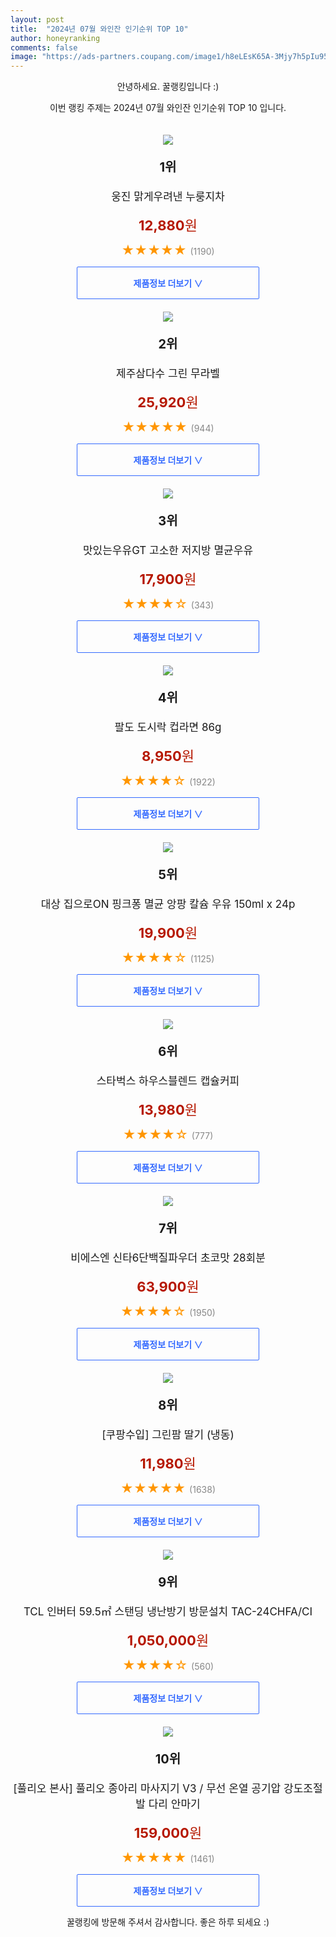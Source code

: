 ```yaml
---
layout: post
title:  "2024년 07월 와인잔 인기순위 TOP 10"
author: honeyranking
comments: false
image: "https://ads-partners.coupang.com/image1/h8eLEsK65A-3Mjy7h5pIu95GU9EG1GZpm3HhdFSYYMsQRYlxSdY4oB6OVffCa2zYOPLDGZWT5Uxrc5svonSUmzTRQTIz5oe-EAVsrGRaUa64Z0BtQX8C3c0MMCpLVyjHS0NCmHlY0ho8GdVa1-1NsGflWs5ZaVt6826z5fEW0KLk8NAytHxLQ4najkg3SG3etu6B7l7Eu4Wigu-TbzSiiztiShWFvYvkBmM6YthuttjfH6qbQHPu3Pc8BJODPXLAgisTV2CFnmUqAlUGWFXvrgJTEltKXKpPe8Q="
---
```

<p style="text-align: center;">안녕하세요. 꿀랭킹입니다 :)</p>
<p style="text-align: center;">이번 랭킹 주제는 2024년 07월 와인잔 인기순위 TOP 10 입니다.</p><center><img src="https://ads-partners.coupang.com/image1/h8eLEsK65A-3Mjy7h5pIu95GU9EG1GZpm3HhdFSYYMsQRYlxSdY4oB6OVffCa2zYOPLDGZWT5Uxrc5svonSUmzTRQTIz5oe-EAVsrGRaUa64Z0BtQX8C3c0MMCpLVyjHS0NCmHlY0ho8GdVa1-1NsGflWs5ZaVt6826z5fEW0KLk8NAytHxLQ4najkg3SG3etu6B7l7Eu4Wigu-TbzSiiztiShWFvYvkBmM6YthuttjfH6qbQHPu3Pc8BJODPXLAgisTV2CFnmUqAlUGWFXvrgJTEltKXKpPe8Q=" style="margin-top:20px" /></center><p style="text-align: center; font-size: 20px"><b>1위</b></p><p style="text-align: center; font-size: 17px">웅진 맑게우려낸 누룽지차</p><p style="text-align: center;"><span style="color: #b61800; font-size: 22px;"><b>12,880</b>원</span></p><p style="text-align: center;"><span style="color: #ff9600; font-size: 20px;">★★★★★ </span><span style="color: #878787;">(1190)</span></p><center><a href="https://link.coupang.com/re/AFFSDP?lptag=AF3899140&subid=honeyrank&pageKey=10294558&itemId=21318606840&vendorItemId=3070319025&traceid=V0-153-0bd68a0636393214&requestid=20240731130000637155098848"><div style="font-size: 14px; display: inline-block; padding: 15px 90px; color: #346aff; border-radius: 2px; border: 1px solid #346aff; cursor: pointer;"><b>제품정보 더보기 &or;</b></div></a></center><center><img src="https://ads-partners.coupang.com/image1/1Nhym5hEub_JuWmg1NA27iYUlz9JqJ0KGq8vCikHeQ6RrIabDoUpSjVn3c4lqR1WB1HIEfFo3zkZM1BfzG0FCoIglPVwLLssf70zwsaEw2LDQL0chd7fH27gKACyVvrj6DITt9qAiyrJCsKIidZuXWY3figBMWghJrWiQfJZ9nf_zadd-tjGEU2wfKiwz8v7hDfgVZd-YXMiCIdyQBfYj74fyciHeLp19tskkmA8aM2tXACdicpGkvYa5e7FtFgei7xcCRtArwoRXy3oLzWrJ7cX-Keo8atnadI=" style="margin-top:20px" /></center><p style="text-align: center; font-size: 20px"><b>2위</b></p><p style="text-align: center; font-size: 17px">제주삼다수 그린 무라벨</p><p style="text-align: center;"><span style="color: #b61800; font-size: 22px;"><b>25,920</b>원</span></p><p style="text-align: center;"><span style="color: #ff9600; font-size: 20px;">★★★★★ </span><span style="color: #878787;">(944)</span></p><center><a href="https://link.coupang.com/re/AFFSDP?lptag=AF3899140&subid=honeyrank&pageKey=7666070794&itemId=22055320731&vendorItemId=86478559175&traceid=V0-153-edc79765d8325349&requestid=20240731130000637155098848"><div style="font-size: 14px; display: inline-block; padding: 15px 90px; color: #346aff; border-radius: 2px; border: 1px solid #346aff; cursor: pointer;"><b>제품정보 더보기 &or;</b></div></a></center><center><img src="https://ads-partners.coupang.com/image1/kpPxhX-pUy5XTACKkjI8QLOvrcV5_Bbus8VhylVZi3cvPJ7SmZhMWp_yK9ry76orY3MSzqSONllNAE2FABu8yj6NO00oqwyiqJNyUTgHv0__YeQCx6AAt154mLu2Q21eKA-pZZ_Cq1AiI1cxgU_jbJY8IQ9N64j-51xV-TDjnGXd0OyA2SEcrlV6XO5cGPd_vtVnIhAd3W6KKX7tGkuUrhcR_gOj6ajT1Rm5v9kmNwFC4Wbx0OoyoQpThVnF4KsT4IInJ6IJAVZM3F-NV_Qgkfcygq_AJiLlFQ==" style="margin-top:20px" /></center><p style="text-align: center; font-size: 20px"><b>3위</b></p><p style="text-align: center; font-size: 17px">맛있는우유GT 고소한 저지방 멸균우유</p><p style="text-align: center;"><span style="color: #b61800; font-size: 22px;"><b>17,900</b>원</span></p><p style="text-align: center;"><span style="color: #ff9600; font-size: 20px;">★★★★☆ </span><span style="color: #878787;">(343)</span></p><center><a href="https://link.coupang.com/re/AFFSDP?lptag=AF3899140&subid=honeyrank&pageKey=5300972666&itemId=23466417309&vendorItemId=3007562655&traceid=V0-153-0f130722de403a11&requestid=20240731130000637155098848"><div style="font-size: 14px; display: inline-block; padding: 15px 90px; color: #346aff; border-radius: 2px; border: 1px solid #346aff; cursor: pointer;"><b>제품정보 더보기 &or;</b></div></a></center><center><img src="https://ads-partners.coupang.com/image1/_9SM6f0S2Zu7Px62_9yd0UMUKXFqXf4PuXHIxauVrA4MDmhRV-UN0GhJkQQ5D_d3V2XO7SFAlZ_x57TiP4uykjKXiixfuNG5_DSNP0T3jB23xC3x9Uu22pBrIxRBLyxz_yTp726iRtEigvvhuqQY7SlNLoHxwtyuV47UxCXnIYAR8SQIBvHuO72T8yyC9aUOCQqd3JKrzz9JbCuXzVEfIJKPHNt_42kE8TXINazbEzR3n4f8-Ogl6i8G5sKtnTLz9DbzppJRSLZ3utHHrBllUK55hvWzEi_Kxvk=" style="margin-top:20px" /></center><p style="text-align: center; font-size: 20px"><b>4위</b></p><p style="text-align: center; font-size: 17px">팔도 도시락 컵라면 86g</p><p style="text-align: center;"><span style="color: #b61800; font-size: 22px;"><b>8,950</b>원</span></p><p style="text-align: center;"><span style="color: #ff9600; font-size: 20px;">★★★★☆ </span><span style="color: #878787;">(1922)</span></p><center><a href="https://link.coupang.com/re/AFFSDP?lptag=AF3899140&subid=honeyrank&pageKey=21183056&itemId=953746459&vendorItemId=85424038651&traceid=V0-153-86e92c01c22ebdf7&requestid=20240731130000637155098848"><div style="font-size: 14px; display: inline-block; padding: 15px 90px; color: #346aff; border-radius: 2px; border: 1px solid #346aff; cursor: pointer;"><b>제품정보 더보기 &or;</b></div></a></center><center><img src="https://ads-partners.coupang.com/image1/pcFIZSNCpqivDpVNpWZDGcFBQrOpGvWhX34VQvB7zEU5kJj2MF9WT4k3nbjtxXbuLQgSSF8iiqDZq1nh-l5Qm1QNLHQGF9qj3lHmpq9avH5YJyegbj-4t3iOOUPtEDojCvCEMZwlaMv5CUTufscFIr1TFRDuNad612M52N66Jtgzhm6RjecLGSJ4VBflR-uy2t5HQwoRVRzkvBXLEnN41MZX2ijwAEdyUtCzvap9AaZxwUupO5AYVFCobaIoul27u2ojGdr6EELEAfgnsqPIRi0ipXO1HaK4C18=" style="margin-top:20px" /></center><p style="text-align: center; font-size: 20px"><b>5위</b></p><p style="text-align: center; font-size: 17px">대상 집으로ON 핑크퐁 멸균 앙팡 칼슘 우유 150ml x 24p</p><p style="text-align: center;"><span style="color: #b61800; font-size: 22px;"><b>19,900</b>원</span></p><p style="text-align: center;"><span style="color: #ff9600; font-size: 20px;">★★★★☆ </span><span style="color: #878787;">(1125)</span></p><center><a href="https://link.coupang.com/re/AFFSDP?lptag=AF3899140&subid=honeyrank&pageKey=6393310138&itemId=13638861029&vendorItemId=80891570441&traceid=V0-153-45b4db742c184a35&requestid=20240731130000637155098848"><div style="font-size: 14px; display: inline-block; padding: 15px 90px; color: #346aff; border-radius: 2px; border: 1px solid #346aff; cursor: pointer;"><b>제품정보 더보기 &or;</b></div></a></center><center><img src="https://ads-partners.coupang.com/image1/kg6X7pWi9BIBAD-Nkos0kkKyt4PHLPiStm6Z7ClTAkTsPmVh__FiElhtAT3yzqPm_avN7kB6md28wcg6aLzqUwxXVxEoJxnxgEEzGBjSdyGiEdB4kNnXO-GPt0Zbz5ESg-q8Fw_SzvL3UHUj-FYYNNZ0NPb6ds9v0vC4G01EepgtNB3Yvoyd28yuMCCUqSS5u5QcG1gAzjwkO62FZjvXawsj9iIBAkP2JudDjFq_k01ZwUwyT9dSHA0r7WZcr5iE6L79FmhN_l2nNu7pekdM29GG8JcNYK8wEpM=" style="margin-top:20px" /></center><p style="text-align: center; font-size: 20px"><b>6위</b></p><p style="text-align: center; font-size: 17px">스타벅스 하우스블렌드 캡슐커피</p><p style="text-align: center;"><span style="color: #b61800; font-size: 22px;"><b>13,980</b>원</span></p><p style="text-align: center;"><span style="color: #ff9600; font-size: 20px;">★★★★☆ </span><span style="color: #878787;">(777)</span></p><center><a href="https://link.coupang.com/re/AFFSDP?lptag=AF3899140&subid=honeyrank&pageKey=1555683108&itemId=14587014488&vendorItemId=84995743270&traceid=V0-153-36dc3b793258c69c&requestid=20240731130000637155098848"><div style="font-size: 14px; display: inline-block; padding: 15px 90px; color: #346aff; border-radius: 2px; border: 1px solid #346aff; cursor: pointer;"><b>제품정보 더보기 &or;</b></div></a></center><center><img src="https://ads-partners.coupang.com/image1/A3zz0JdEyAd-__QVA08vIFPr53rBGWaB7sHjF-93R1OsDEoGOA8-yRgkFgWr-Y6FFklce253NbBkPb69ug1L2Q-shbO0BZRNFg1goh9bZYxj4cJJA7q4zZuW5XxZx57XOkC3HNfm0j9Rau00LmRbbIzAgORnxIEc-vBvfuWLZHn5Zzk8Vbnx0d2jycd7yECn7yps5sNAboQV1j4eWyBBMrmPyKWudGG9XFz2n9LTNwZynmxkFAV79g5PaIt1RSHZiauosGM1ANIlQBejUhLMQa2PRDf32seiDg==" style="margin-top:20px" /></center><p style="text-align: center; font-size: 20px"><b>7위</b></p><p style="text-align: center; font-size: 17px">비에스엔 신타6단백질파우더 초코맛 28회분</p><p style="text-align: center;"><span style="color: #b61800; font-size: 22px;"><b>63,900</b>원</span></p><p style="text-align: center;"><span style="color: #ff9600; font-size: 20px;">★★★★☆ </span><span style="color: #878787;">(1950)</span></p><center><a href="https://link.coupang.com/re/AFFSDP?lptag=AF3899140&subid=honeyrank&pageKey=7470533914&itemId=19492433684&vendorItemId=86602114206&traceid=V0-153-a32688e8399459ee&requestid=20240731130000637155098848"><div style="font-size: 14px; display: inline-block; padding: 15px 90px; color: #346aff; border-radius: 2px; border: 1px solid #346aff; cursor: pointer;"><b>제품정보 더보기 &or;</b></div></a></center><center><img src="https://ads-partners.coupang.com/image1/OQ9RONWGUdUSqZDYOVOtBqlF8HcdLk65s0CT21r047tNgoUC-KRTAyU9SCz31u09BzVZ4Eb5aX-HAOL0LgtAPl3W6RoRr6X8NYzqmG63sPiw8JP4qmNV1zYEixpktHzhDuG7KPAiWl2xD1mPLAZXMtNpH_g_LINlZTmktEO6qXz7az3DZDMJ-DNdsOuxkhxVXkTnu6UJfnvTibZ-QKNJYbzlMyk-R_Ocg_-daTxFbyqtB4SwnXXh9t2-9STwY95RLiO6iELjSy8S1FWkBntvqzcN_YLkxEl2Ylfo" style="margin-top:20px" /></center><p style="text-align: center; font-size: 20px"><b>8위</b></p><p style="text-align: center; font-size: 17px">[쿠팡수입] 그린팜 딸기 (냉동)</p><p style="text-align: center;"><span style="color: #b61800; font-size: 22px;"><b>11,980</b>원</span></p><p style="text-align: center;"><span style="color: #ff9600; font-size: 20px;">★★★★★ </span><span style="color: #878787;">(1638)</span></p><center><a href="https://link.coupang.com/re/AFFSDP?lptag=AF3899140&subid=honeyrank&pageKey=5321115883&itemId=7740496182&vendorItemId=75030627996&traceid=V0-153-a57f5874025b0ee2&requestid=20240731130000637155098848"><div style="font-size: 14px; display: inline-block; padding: 15px 90px; color: #346aff; border-radius: 2px; border: 1px solid #346aff; cursor: pointer;"><b>제품정보 더보기 &or;</b></div></a></center><center><img src="https://ads-partners.coupang.com/image1/RVpjAL8cXHUtv17oRRRlTFqX82QGyl2VgRe-3DlsMkOL2vVKRB8mg5lb7xaolMyZyGCPhl7KmyXNyTS60FMwkA6vbMx21FiwJZd4ZoGBfvCZBk8Ikw0M0rd560UiKjGrzPTKjSRx7-kIWoVVga-Zxq7CpPOfv7wqfUJnycHunYtOSD0XCs17FeGvS-l5jOeshd9tyRsd-4_y_cHEewY_1v2LyVLU8jphPUhH-UoaZcRir-pd0uGKoj9cSx_bjj-1fg4CnYVZtcrcdvmJIqT8UkigyvyZ5tM3Sr0=" style="margin-top:20px" /></center><p style="text-align: center; font-size: 20px"><b>9위</b></p><p style="text-align: center; font-size: 17px">TCL 인버터 59.5㎡ 스탠딩 냉난방기 방문설치 TAC-24CHFA/CI</p><p style="text-align: center;"><span style="color: #b61800; font-size: 22px;"><b>1,050,000</b>원</span></p><p style="text-align: center;"><span style="color: #ff9600; font-size: 20px;">★★★★☆ </span><span style="color: #878787;">(560)</span></p><center><a href="https://link.coupang.com/re/AFFSDP?lptag=AF3899140&subid=honeyrank&pageKey=8142886637&itemId=23141918193&vendorItemId=90173297661&traceid=V0-153-e9a675d961fe6961&requestid=20240731130000637155098848"><div style="font-size: 14px; display: inline-block; padding: 15px 90px; color: #346aff; border-radius: 2px; border: 1px solid #346aff; cursor: pointer;"><b>제품정보 더보기 &or;</b></div></a></center><center><img src="https://ads-partners.coupang.com/image1/-PEaqYpQmKoSpQ0L-EOnEQlXDVUHu0Ah0qf9PJV-Qs7pOZPHNSOde14n1k0_pxJqT9ahMmFzIsyaiBVmyblbmSg59EqaZu2q46SIkYwp-pqnS9VgiW5JLt14b2o-6NQV_7fNdJZIySEzffV2NnhCxrTEBmcA-1pbkbSCooI1agaba-t5puggOvlSJRjDnzJLFQANpxxC0C6mJ3H_4pNOqEkBukLyNkg1a-ASLFNujTVwHkR5Rg9iVI8n2sIDt4UEJu8pKsiRP4pWbjZLWY1BPJqh5d61wXgddMCKFda6e5G_Um5InejoKzb1" style="margin-top:20px" /></center><p style="text-align: center; font-size: 20px"><b>10위</b></p><p style="text-align: center; font-size: 17px">[풀리오 본사] 풀리오 종아리 마사지기 V3 / 무선 온열 공기압 강도조절 발 다리 안마기</p><p style="text-align: center;"><span style="color: #b61800; font-size: 22px;"><b>159,000</b>원</span></p><p style="text-align: center;"><span style="color: #ff9600; font-size: 20px;">★★★★★ </span><span style="color: #878787;">(1461)</span></p><center><a href="https://link.coupang.com/re/AFFSDP?lptag=AF3899140&subid=honeyrank&pageKey=8166207995&itemId=23303311897&vendorItemId=90335357471&traceid=V0-153-5ceadac2113f1049&requestid=20240731130000637155098848"><div style="font-size: 14px; display: inline-block; padding: 15px 90px; color: #346aff; border-radius: 2px; border: 1px solid #346aff; cursor: pointer;"><b>제품정보 더보기 &or;</b></div></a></center><p style="text-align: center;">꿀랭킹에 방문해 주셔서 감사합니다. 좋은 하루 되세요 :)</p>